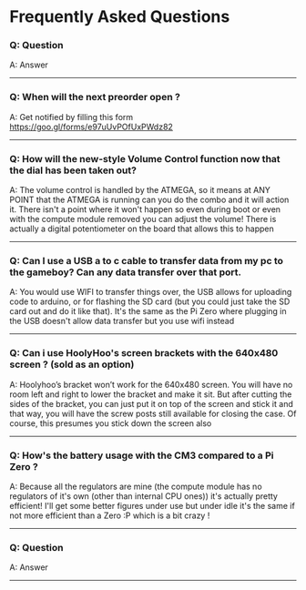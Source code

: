 # Frequently Asked Questions

### Q: Question
A: Answer

***
### Q: When will the next preorder open ?
A: Get notified by filling this form https://goo.gl/forms/e97uUvPOfUxPWdz82

***
### Q: How will the new-style Volume Control function now that the dial has been taken out?
A: The volume control is handled by the ATMEGA, so it means at ANY POINT that the ATMEGA is running can you do the combo and it will action it. There isn't a point where it won't happen so even during boot or even with the compute module removed you can adjust the volume! There is actually a digital potentiometer on the board that allows this to happen

***
### Q: Can I use a USB a to c cable to transfer data from my pc to the gameboy? Can any data transfer over that port.
A: You would use WIFI to transfer things over, the USB allows for uploading code to arduino, or for flashing the SD card (but you could just take the SD card out and do it like that). It's the same as the Pi Zero where plugging in the USB doesn't allow data transfer but you use wifi instead

***
### Q: Can i use HoolyHoo's screen brackets with the 640x480 screen ? (sold as an option)
A: Hoolyhoo’s bracket won’t work for the 640x480 screen. You will have no room left and right to lower the bracket and make it sit.
But after cutting the sides of the bracket, you can just put it on top of the screen and stick it and that way, you will have the screw posts still available for closing the case. Of course, this presumes you stick down the screen also

***
### Q: How's the battery usage with the CM3 compared to a Pi Zero ? 
A: Because all the regulators are mine (the compute module has no regulators of it's own (other than internal CPU ones)) it's actually pretty efficient! I'll get some better figures under use but under idle it's the same if not more efficient than a Zero :P which is a bit crazy !

***
### Q: Question
A: Answer

***